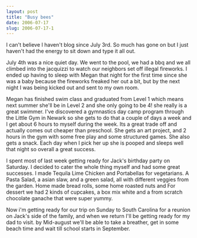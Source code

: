 ```yaml
---
layout: post
title: "Busy bees"
date: 2006-07-17
slug: 2006-07-17-1
---
```


I can&apos;t believe I haven&apos;t blog since July 3rd.  So much has gone on but I just haven&apos;t had the energy to sit down and type it all out.

July 4th was a nice quiet day.  We went to the pool, we had a bbq and we all climbed into the jacquizzi to watch our neighbors set off illegal fireworks.  I ended up having to sleep with Megan that night for the first time since she was a baby because the fireworks freaked her out a bit, but by the next night I was being kicked out and sent to my own room.

Megan has finished swim class and graduated from Level 1 which means next summer she&apos;ll be in Level 2 and she only going to be 4!  she really is a great swimmer.  I&apos;ve discovered a gymnastics day camp program through the Little Gym in Newark so she gets to do that a couple of days a week and I get about 6 hours to myself during the week.  Its a great trade off and actually comes out cheaper than preschool.  She gets an art project, and 2 hours in the gym with some free play and some structured games.  She also gets a snack.  Each day when I pick her up she is pooped and sleeps well that night so overall a great success.

I spent most of last week getting ready for Jack&apos;s birthday party on Saturday.  I decided to cater the whole thing myself and had some great successes.  I made Tequila Lime Chicken and Portabellas for vegetarians.  A Pasta Salad, a asian slaw, and a green salad, all with different veggies from the garden.  Home made bread rolls, some home roasted nuts and For dessert we had 2 kinds of cupcakes, a box mix white and a from scratch chocolate ganache that were super yummy.

Now i&apos;m getting ready for our trip on Sunday to South Carolina for a reunion on Jack&apos;s side of the family, and when we return I&apos;ll be getting ready for my dad to visit.  by Mid-august we&apos;ll be able to take a breather, get in some beach time and wait till school starts in September.
